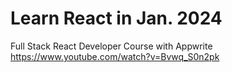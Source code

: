 # Learn React in Jan. 2024

Full Stack React Developer Course with Appwrite
https://www.youtube.com/watch?v=Bvwq_S0n2pk


